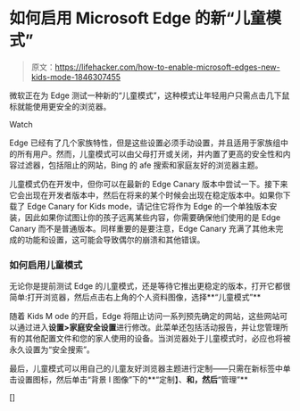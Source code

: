 # 如何启用 Microsoft Edge 的新“儿童模式”

> 原文：<https://lifehacker.com/how-to-enable-microsoft-edges-new-kids-mode-1846307455>

微软正在为 Edge 测试一种新的“儿童模式”，这种模式让年轻用户只需点击几下鼠标就能使用更安全的浏览器。

Watch

Edge 已经有了几个家族特性，但是这些设置必须手动设置，并且适用于家族组中的所有用户。然而，儿童模式可以由父母打开或关闭，并内置了更高的安全性和内容过滤器，包括阻止的网站，Bing 的 afe 搜索和家庭友好的浏览器主题。

儿童模式仍在开发中，但你可以在最新的 Edge Canary 版本中尝试一下。接下来它会出现在开发者版本中，然后在将来的某个时候会出现在稳定版本中。如果你下载了 Edge Canary for Kids mode，请记住它将作为 Edge 的一个单独版本安装，因此如果你试图让你的孩子远离某些内容，你需要确保他们使用的是 Edge Canary 而不是普通版本。同样重要的是要注意，Edge Canary 充满了其他未完成的功能和设置，这可能会导致偶尔的崩溃和其他错误。

### 如何启用儿童模式

无论你是提前测试 Edge 的儿童模式，还是等待它推出更稳定的版本，打开它都很简单:打开浏览器，然后点击右上角的个人资料图像，选择**“儿童模式”**

随着 Kids M ode 的开启，Edge 将阻止访问一系列预先确定的网站，这些网站可以通过进入**设置>家庭安全设置**进行修改。此菜单还包括活动报告，并让您管理所有的其他配置文件和您的家人使用的设备。当浏览器处于儿童模式时，必应也将被永久设置为“安全搜索”。

最后，儿童模式可以用自己的儿童友好浏览器主题进行定制——只需在新标签中单击设置图标，然后单击“背景 I 图像”下的**“定制】、**和，然后**“管理”**

[]